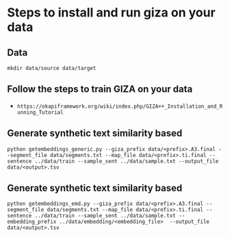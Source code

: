 # Steps to install and run giza on your data

## Data

`mkdir data/source data/target`
 
## Follow the steps to train GIZA on your data

- `https://okapiframework.org/wiki/index.php/GIZA++_Installation_and_Running_Tutorial`

## Generate synthetic text similarity based
`python getembeddings_generic.py --giza_prefix data/<prefix>.A3.final --segment_file data/segments.txt --map_file data/<prefix>.ti.final --sentence ../data/train --sample_sent ../data/sample.txt --output_file data/<output>.tsv`

## Generate synthetic text similarity based
`python getembeddings_emd.py --giza_prefix data/<prefix>.A3.final --segment_file data/segments.txt --map_file data/<prefix>.ti.final --sentence ../data/train --sample_sent ../data/sample.txt --embedding_prefix ../data/embedding/<embedding_file>  --output_file data/<output>.tsv`
